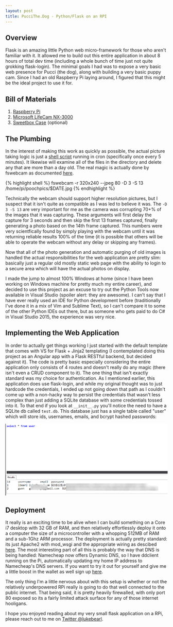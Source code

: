 ```yaml
---
layout: post
title: PucciThe.Dog - Python/Flask on an RPI
---
```


## Overview
Flask is an amazing little Python web micro-framework for those who aren't familiar with it. It allowed me to build out this entire application in about 8 hours of total dev time (including a whole bunch of time just not quite grokking flask-login). The minimal goals I had was to expose a very basic web presence for Pucci (the dog), along with building a very basic puppy cam. Since I had an old Raspberry Pi laying around, I figured that this might be the ideal project to use it for. 

## Bill of Materials
1. [Raspberry Pi](http://www.amazon.com/Raspberry-Pi-756-8308-Motherboard-RASPBRRYPCBA512/dp/B009SQQF9C)
2. [Microsoft LifeCam NX-3000](http://www.amazon.com/Microsoft-LifeCam-NX-3000-Webcam-Gray/dp/B000TGAVSQ)
3. [Sweetbox Case](http://www.amazon.com/Sweetbox-Raspberry-Pi-Case-Heatsinks/dp/B00IF9LIHC) (optional)

## The Plumbing
In the interest of making this work as quickly as possible, the actual picture taking logic is just a [shell script](https://github.com/lbearl/puccithe.dog/blob/master/picturetaker.sh) running in cron (specifically once every 5 minutes). It likewise will examine all of the files in the directory and delete any that are more than a day old. The real magic is actually done by fswebcam as documented [here](https://www.raspberrypi.org/documentation/usage/webcams/). 

{% highlight shell %}
fswebcam -r 320x240 --jpeg 80 -D 3 -S 13 /home/pi/poochpics/$DATE.jpg
{% endhighlight %}

Technically the webcam should support higher resolution pictures, but I suspect that it isn't quite as compatible as I was led to believe it was. The `-D 3 -S 13` are very important for me as the camera was corrupting 70+% of the images that it was capturing. These arguments will first delay the capture for 3 seconds and then skip the first 13 frames captured, finally generating a photo based on the 14th frame captured. This numbers were very scientfically found by simply playing with the webcam until it was returning reliable results 100% of the time (it is possible that others will be able to operate the webcam without any delay or skipping any frames). 

Now that all of the photo generation and automatic purging of old images is handled the actual responsibilities for the web application are pretty slim: basically just a regular old mostly static web page with the ability to login to a secure area which will have the actual photos on display. 

I made the jump to almost 100% Windows at home (since I have been working on Windows machine for pretty much my entire career), and decided to use this project as an excuse to try out the Python Tools now available in Visual Studio (spoiler alert: they are awesome). I can't say that I have ever really used an IDE for Python development before (traditionally I've done it in a mix of Vim and Sublime Text), so I can't compare it to some of the other Python IDEs out there, but as someone who gets paid to do C# in Visual Studio 2015, the experience was very nice.

## Implementing the Web Application
In order to actually get things working I just started with the default template that comes with VS for Flask + Jinja2 templating (I contemplated doing this project as an Angular app with a Flask RESTful backend, but decided against it). The code is pretty basic especially considering the entire application only consists of 4 routes and doesn't really do any magic (there isn't even a CRUD component to it). The one thing that isn't exactly standard was my choice for authentication. As I mentioned earlier, this application does use flask-login, and while my original thought was to just hardcode the credentials, I ended up not going down that path as I couldn't come up with a non-hacky way to persist the credentials that wasn't less complex than just adding a SQLite database with some credentials tossed into it. To that end if you look at `__init__.py` you'll notice the need to have a SQLite db called `test.db`. This database just has a single table called "user" which will store ids, usernames, emails, and bcrypt hashed passwords:

![sqlpicture]

## Deployment
It really is an exciting time to be alive when I can build something on a Core i7 desktop with 32 GB of RAM, and then relatively effortlessly deploy it onto a computer the size of a microcontroller with a whopping 512MB of RAM and a sub-1Ghz ARM processor. The deployment is actually pretty standard: its just Apache2 with mod_wsgi and the appropriate wiring as descibed [here](http://flask.pocoo.org/docs/0.10/deploying/mod_wsgi/). The most interesting part of all this is probably the way that DNS is being handled: Namecheap now offers Dynamic DNS, so I have ddclient running on the Pi, automatically updating my home IP address to Namecheap's DNS servers. If you want to try it out for yourself and give me a little boost in the wallet as well sign up [here](https://www.namecheap.com/?aff=94946).

The only thing I'm a little nervous about with this setup is whether or not the relatively underpowered RPi really is going to do that well connected to the public internet. That being said, it is pretty heavily firewalled, with only port 80 exposed so its a fairly limited attack surface for any of those internet hooligans.

I hope you enjoyed reading about my very small flask application on a RPi, please reach out to me on [Twitter @lukebearl](https://twitter.com/lukebearl).

[sqlpicture]: /public/images/puccithedog/sql.png